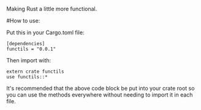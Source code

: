 Making Rust a little more functional.

#How to use:

Put this in your Cargo.toml file:

```
[dependencies]
functils = "0.0.1"
```

Then import with:

```
extern crate functils
use functils::*
```

It's recommended that the above code block be put into your crate root
so you can use the methods everywhere without needing to import it in
each file.
